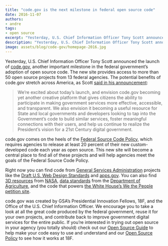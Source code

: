 ```yaml
---
title: "code.gov is the next milestone in federal open source code"
date: 2016-11-07
authors:
- andre
tags:
- open source
excerpt: "Yesterday, U.S. Chief Information Officer Tony Scott announced the launch of code.gov, another important milestone in the federal government’s adoption of open source code. The new site provides access to more than 50 open source projects from 13 federal agencies. "
description: "Yesterday, U.S. Chief Information Officer Tony Scott announced the launch of code.gov, another important milestone in the federal government’s adoption of open source code. The new site provides access to more than 50 open source projects from 13 federal agencies. "
image: assets/blog/code-gov/homepage-2016.jpg
---
```

Yesterday, U.S. Chief Information Officer Tony Scott announced the
launch of [code.gov](https://code.gov/), another important milestone in
the federal government’s adoption of open source code. The new site
provides access to more than 50 open source projects from 13 federal
agencies. The potential benefits of code.gov stretch across America, as
Scott [said in his
announcement](https://www.whitehouse.gov/blog/2016/11/03/peoples-code-now-codegov):

> We’re excited about today’s launch, and envision code.gov becoming yet
> another creative platform that gives citizens the ability to
> participate in making government services more effective, accessible,
> and transparent. We also envision it becoming a useful resource for
> State and local governments and developers looking to tap into the
> Government’s code to build similar services, foster meaningful
> connections with their users, and help us continue to realize the
> President’s vision for a 21st Century digital government.

code.gov comes on the heels of the [Federal Source Code
Policy](https://sourcecode.cio.gov/), which requires agencies to release
at least 20 percent of their new custom-developed code each year as open
source. This new site will become a central place to find all of these
projects and will help agencies meet the goals of the Federal Source
Code Policy.

Right now you can find code from [General Services Administration](https://code.gov/#/explore-code/agencies/GSA)
projects like the [Draft U.S. Web Design Standards](https://code.gov/#/explore-code/repos/35968578) and [apps.gov](https://code.gov/#/explore-code/repos/50465059). You can
also find [3D resources](https://code.gov/#/explore-code/repos/22180681) from [NASA](https://code.gov/#/explore-code/agencies/NASA), [data standards](https://code.gov/#/explore-code/repos/64396310) from the [Department of
Agriculture](https://code.gov/#/explore-code/agencies/USDA), and the code that powers [the White House’s We the People
petition site](https://code.gov/#/explore-code/repos/5532200).

code.gov was created by GSA’s Presidential Innovation Fellows, 18F, and
the Office of the U.S. Chief Information Officer. We encourage you to
take a look at all the great code produced by the federal government,
reuse it for your own projects, and contribute back to improve
government digital services for the entire public. If you’re interested
in trying out open source in your agency (you totally should) check out
our [Open Source Guide](https://pages.18f.gov/open-source-guide/) to
help make your code easy to use and understand and our [Open Source
Policy](https://18f.gsa.gov/open-source-policy/) to see how it works at
18F.
